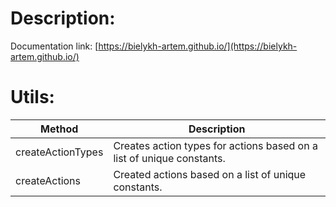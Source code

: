 # Description:

Documentation link: [https://bielykh-artem.github.io/](https://bielykh-artem.github.io/)

# Utils:

| Method | Description  | 
| ------ | ------ |
| createActionTypes | Creates action types for actions based on a list of unique constants. |
| createActions | Created actions based on a list of unique constants. | 
